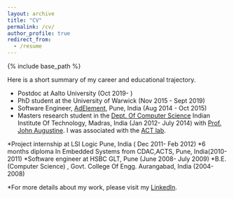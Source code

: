 ```yaml
---
layout: archive
title: "CV"
permalink: /cv/
author_profile: true
redirect_from:
  - /resume
---
```


{% include base_path %}

Here is a short summary of my career and educational trajectory.

* Postdoc at Aalto University (Oct 2019- )
* PhD student at the University of Warwick (Nov 2015 - Sept 2019)
* Software Engineer, [AdElement](https://adelement.com/), Pune, India (Aug 2014 - Oct 2015)
* Masters research student in the [Dept. Of Computer Science](http://www.cse.iitm.ac.in/) Indian Institute Of Technology, Madras, India (Jan 2012- July 2014) with [Prof. John Augustine](http://www.cse.iitm.ac.in/~augustine/index.html). I was associated with the [ACT lab](http://theory.cse.iitm.ac.in/).

*Project internship at LSI Logic Pune, India ( Dec 2011- Feb 2012)
*6 months diploma In Embedded Systems from CDAC,ACTS, Pune, India(2010- 2011)
*Software engineer at HSBC GLT, Pune (June 2008- July 2009)
*B.E. (Computer Science) , Govt. College Of Engg. Aurangabad, India (2004-2008)

*For more details about my work, please visit my [LinkedIn](https://www.linkedin.com/in/tejas-kulkarni-45465332/).

